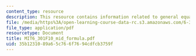 ```yaml
---
content_type: resource
description: This resource contains information related to general equations.
file: /media/https%3A/open-learning-course-data-rc.s3.amazonaws.com/6-301-solid-state-circuits-fall-2010/35b1231089a65c766f7694cdfcb3759f_MIT6_301F10_mid_formula.pdf
file_type: application/pdf
resourcetype: Document
title: MIT6_301F10_mid_formula.pdf
uid: 35b12310-89a6-5c76-6f76-94cdfcb3759f
---
```

